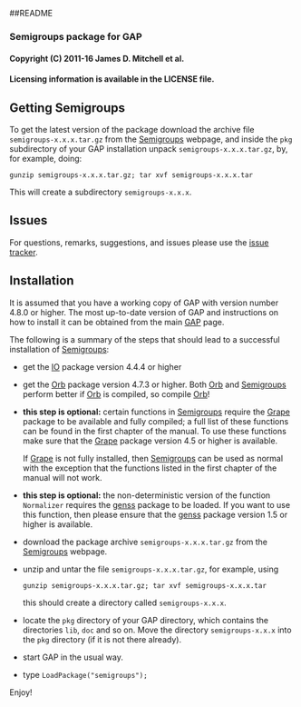 ##README
### Semigroups package for GAP

#### Copyright (C) 2011-16 James D. Mitchell et al.
#### Licensing information is available in the LICENSE file.   
  
## Getting Semigroups

To get the latest version of the package download the archive file `semigroups-x.x.x.tar.gz` from the [Semigroups](https://james-d-mitchell.github.io/Semigroups) webpage, and inside the `pkg` subdirectory of your GAP installation unpack `semigroups-x.x.x.tar.gz`, by, for example, doing:

    gunzip semigroups-x.x.x.tar.gz; tar xvf semigroups-x.x.x.tar
   
This will create a subdirectory `semigroups-x.x.x`.

## Issues

For questions, remarks, suggestions, and issues please use the 
[issue tracker](https://github.com/james-d-mitchell/Semigroups/issues).

## Installation

It is assumed that you have a working copy of GAP with version number 4.8.0 or higher.  The  most  up-to-date  version  of  GAP  and instructions on how to install it can be obtained from the main [GAP](http://www.gap-system.org) page.

The  following  is  a  summary of the steps that should lead to a successful installation of [Semigroups](https://james-d-mitchell.github.io/Semigroups):

* get the [IO](http://gap-system.github.io/io/) package version 4.4.4 or higher
 
* get the [Orb](http://gap-system.github.io/orb/) package version 4.7.3 or higher. 
  Both [Orb](http://gap-system.github.io/orb/) and [Semigroups](https://james-d-mitchell.github.io/Semigroups) perform better if [Orb](http://gap-system.github.io/orb/) is compiled, so compile [Orb](http://gap-system.github.io/orb/)!

* **this step is optional:** certain functions in [Semigroups](https://james-d-mitchell.github.io/Semigroups) require the [Grape](http://www.maths.qmul.ac.uk/~leonard/grape/) package to be available and fully compiled; a full list of these functions can be found in the first chapter of the manual.  To use these functions make sure that the [Grape](http://www.maths.qmul.ac.uk/~leonard/grape/) package version 4.5 or higher is available.
        
  If [Grape](http://www.maths.qmul.ac.uk/~leonard/grape/) is not fully installed, then [Semigroups](https://james-d-mitchell.github.io/Semigroups) can be used as normal with  the  exception that the functions listed in the first chapter of the manual will not work. 

* **this step is optional:** the non-deterministic version of the function `Normalizer` requires the [genss](http://gap-system.github.io/genss/) package to be loaded. If you want to use this function, then please ensure that the [genss](http://gap-system.github.io/genss/) package version 1.5 or higher is available. 

* download the package archive `semigroups-x.x.x.tar.gz` from the [Semigroups](https://james-d-mitchell.github.io/Semigroups) webpage.

* unzip and untar the file `semigroups-x.x.x.tar.gz`, for example, using
 
    ``` 
    gunzip semigroups-x.x.x.tar.gz; tar xvf semigroups-x.x.x.tar
    ```
  
    this should create a directory called `semigroups-x.x.x`.

* locate  the  `pkg`  directory  of your GAP directory, which contains the directories `lib`, `doc` and so on. Move the directory `semigroups-x.x.x` into the `pkg` directory (if it is not there already).

* start GAP in the usual way.

* type `LoadPackage("semigroups");`

Enjoy!
